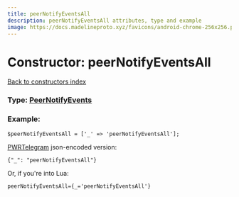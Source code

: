 ```yaml
---
title: peerNotifyEventsAll
description: peerNotifyEventsAll attributes, type and example
image: https://docs.madelineproto.xyz/favicons/android-chrome-256x256.png
---
```

# Constructor: peerNotifyEventsAll  
[Back to constructors index](index.md)






### Type: [PeerNotifyEvents](../types/PeerNotifyEvents.md)


### Example:

```
$peerNotifyEventsAll = ['_' => 'peerNotifyEventsAll'];
```  

[PWRTelegram](https://pwrtelegram.xyz) json-encoded version:

```
{"_": "peerNotifyEventsAll"}
```


Or, if you're into Lua:  


```
peerNotifyEventsAll={_='peerNotifyEventsAll'}

```



